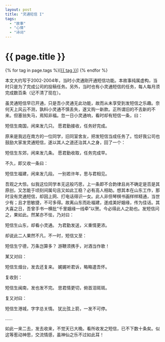 ```yaml
---
layout: post
title: "灵通短信 I"
tags:
  - "故事"
  - "心情"
  - "诗词"
---
```


# {{ page.title }}

<div class="tags">
{% for tag in page.tags %}[<a class="tag" href="/tags.html#{{ tag }}">{{ tag }}</a>] {% endfor %}
</div>


本文大约写于2002-2004年，当时小灵通刚开通短信功能。本故事纯属虚构，当时只是为了完成公司的投稿任务。另外，当时也有小灵通短信的任务，每人每月须完成数百条（记不清了现在）。


虽灵通短信早已开通，只是吾小灵通无此功能，故而从未享受到发短信之乐趣。奈何天上风云不测，孰料小灵通不慎丢失，遂又购一新款。正所谓旧的不去新的不来。但塞翁失马，焉知非福。忽一日小灵通响，看时却有短信一条，曰： 

短信生南国，闲来发几只。 
愿君勤接收，任务好完成。 

原来是我远在南方的一位同学，旧同室舍友，把发短信当成任务了。恰好我公司也鼓励大家发灵通短信，遂以其人之道还治其人之身，回了一个： 

短信生东郊，闲来发几条。 
愿君勤收取，任务完成早。 

不久，即又收一条曰： 

短信生福建，闲来发几段。 
一别若许年，思与君相见。 

吾观之大惊。似我这位同学本无这般巧思，上一条即不合韵律且尚不确定是否是其原创，又怎能于顷刻间属句且又如此工稳？必有高人相助。想其本在山东工作，那时没有灵通短信，却因上网、打电话得识一女。此人非但琴棋书画样样精通，当世少有；且才思敏捷，不可多得。故离山东而赴福建，遂成美好姻缘，传为佳话。其大喜之日，吾曾手书一横批“千里姻缘一线牵”以贺。今必得此人之助也。发短信问之，果如此。然某亦不怯，乃对曰： 

短信生山东，却看小灵通。 
为君勤发送，义重情更浓。 

却说此二人果然不凡，不一时，短信又至： 

短信生宁德，万条岂算多？ 
游鞭须携手，对酒当作歌！ 

某又对曰： 

短信生烟台，发去还复来。 
娓娓听君诉，略略遣吾怀。 

复收到： 

短信生闽南，发也发不完。 
思君情更切，俯首泪斑斑。 

复又对曰： 

短信生港城，字字总关情。 
犹比弦上箭，一发不可停。 

…… 

如此一来二去，发去收来，不觉天已大晚。看所收发之短信，已不下数十条矣。似这等惹动神思，交流情感，虽神仙之乐不过如此耳！

